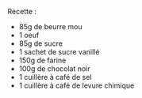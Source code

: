 Recette :
- 85g de beurre mou
- 1 oeuf
- 85g de sucre
- 1 sachet de sucre vanillé 
- 150g de farine
- 100g de chocolat noir
- 1 cuillère à café de sel
- 1 cuillère à café de levure chimique
